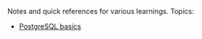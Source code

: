 Notes and quick references for various learnings. Topics:

- [PostgreSQL basics](./postgreSQL-basics.md)